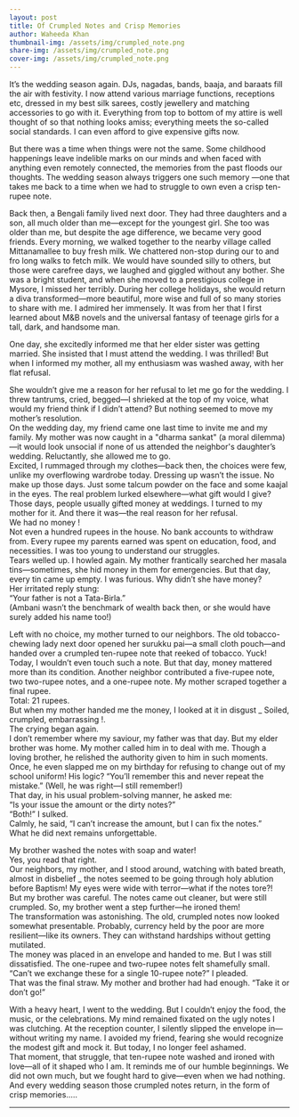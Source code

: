 ```yaml
---
layout: post
title: Of Crumpled Notes and Crisp Memories
author: Waheeda Khan
thumbnail-img: /assets/img/crumpled_note.png
share-img: /assets/img/crumpled_note.png
cover-img: /assets/img/crumpled_note.png
---
```


It’s the wedding season again. DJs, nagadas, bands, baaja, and baraats fill the air with festivity. I now attend various marriage functions, receptions etc, dressed in my best silk sarees, costly jewellery and matching accessories to go with it. Everything from top to bottom of my attire is well thought of so that nothing looks amiss; everything meets the so-called social standards. I can even afford to give expensive gifts now.  

But there was a time when things were not the same. Some childhood happenings leave indelible marks on our minds and when faced with anything even remotely connected, the memories from the past floods our thoughts. The wedding season always triggers one such memory —one that takes me back to a time when we had to struggle to own even a crisp ten-rupee note.  

Back then, a Bengali family lived next door. They had three daughters and a son, all much older than me—except for the youngest girl. She too was older than me, but despite the age difference, we became very good friends. Every morning, we walked together to the nearby village called Mittanamallee to buy fresh milk. We chattered non-stop during our to and fro long walks to fetch milk. We would have sounded silly to others, but those were carefree days, we laughed and giggled without any bother.
She was a bright student, and when she moved to a prestigious college in Mysore, I missed her terribly. During her college holidays, she would return a diva transformed—more beautiful, more wise and full of so many stories to share with me. I admired her immensely. It was from her that I first learned about M&B novels and the universal fantasy of teenage girls for a tall, dark, and handsome man.  

One day, she excitedly informed me that her elder sister was getting married. She insisted that I must attend the wedding. I was thrilled! But when I informed my mother, all my enthusiasm was washed away, with her flat refusal.  

She wouldn’t give me a reason for her refusal to let me go for the wedding. I threw tantrums, cried, begged—I shrieked at the top of my voice, what would my friend think if I didn’t attend? But nothing seemed to move my mother’s resolution.  
On the wedding day, my friend came one last time to invite me and my family. My mother was now caught in a "dharma sankat" (a moral dilemma)—it would look unsocial if none of us attended the neighbor's daughter’s wedding. Reluctantly, she allowed me to go.  
Excited, I rummaged through my clothes—back then, the choices were few, unlike my overflowing wardrobe today. Dressing up wasn’t the issue. No make up those days. Just some talcum powder on the face and some kaajal in the eyes. The real problem lurked elsewhere—what gift would I give?  
Those days, people usually gifted money at weddings. I turned to my mother for it. And there it was—the real reason for her refusal.  
We had no money !  
Not even a hundred rupees in the house. No bank accounts to withdraw from. Every rupee my parents earned was spent on education, food, and necessities. I was too young to understand our struggles.  
Tears welled up. I howled again. My mother frantically searched her masala tins—sometimes, she hid money in them for emergencies. But that day, every tin came up empty. I was furious. Why didn’t she have money?  
Her irritated reply stung:  
“Your father is not a Tata-Birla.”  
(Ambani wasn’t the benchmark of wealth back then, or she would have surely added his name too!)  

Left with no choice, my mother turned to our neighbors. The old tobacco-chewing lady next door opened her surukku pai—a small cloth pouch—and handed over a crumpled ten-rupee note that reeked of tobacco. Yuck! Today, I wouldn’t even touch such a note. But that day, money mattered more than its condition.
Another neighbor contributed a five-rupee note, two two-rupee notes, and a one-rupee note. My mother scraped together a final rupee.  
Total: 21 rupees.  
But when my mother handed me the money, I looked at it in disgust _ Soiled, crumpled, embarrassing !.  
The crying began again.  
I don’t remember where my saviour, my father was that day. But my elder brother was home. My mother called him in to deal with me. Though a loving brother, he relished the authority given to him in such moments. Once, he even slapped me on my birthday for refusing to change out of my school uniform! His logic? “You’ll remember this and never repeat the mistake.” (Well, he was right—I still remember!)  
That day, in his usual problem-solving manner, he asked me:  
“Is your issue the amount or the dirty notes?”  
“Both!” I sulked.  
Calmly, he said, “I can’t increase the amount, but I can fix the notes.”  
What he did next remains unforgettable.  

My brother washed the notes with soap and water!  
Yes, you read that right.  
Our neighbors, my mother, and I stood around, watching with bated breath, almost in disbelief _ the notes seemed to be going through holy ablution before Baptism! My eyes were wide with terror—what if the notes tore?!  
But my brother was careful. The notes came out cleaner, but were still crumpled. So, my brother went a step further—he ironed them!  
The transformation was astonishing. The old, crumpled notes now looked somewhat presentable. Probably, currency held by the poor are more resilient—like its owners. They can withstand hardships without getting mutilated.  
The money was placed in an envelope and handed to me. But I was still dissatisfied. The one-rupee and two-rupee notes felt shamefully small.  
“Can’t we exchange these for a single 10-rupee note?” I pleaded.  
That was the final straw. My mother and brother had had enough. “Take it or don’t go!”  

With a heavy heart, I went to the wedding. But I couldn’t enjoy the food, the music, or the celebrations. My mind remained fixated on the ugly notes I was clutching.
At the reception counter, I silently slipped the envelope in—without writing my name. I avoided my friend, fearing she would recognize the modest gift and mock it.
But today, I no longer feel ashamed.  
That moment, that struggle, that ten-rupee note washed and ironed with love—all of it shaped who I am. It reminds me of our humble beginnings. We did not own much, but we fought hard to give—even when we had nothing. And every wedding season those crumpled notes return, in the form of crisp memories.....  

---